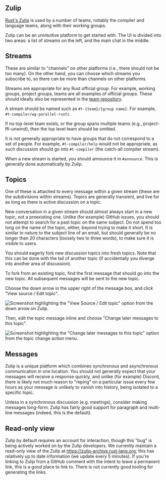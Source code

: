 ## Zulip

[Rust's Zulip](rust-lang.zulipchat.com) is used by a number of teams, notably the compiler and language
teams, along with their working groups.

Zulip can be an unintuitive platform to get started with. The UI is divided into
two areas: a list of streams on the left, and the main chat in the middle.

## Streams

These are similar to "channels" on other platforms (i.e., there should not be
too many). On the other hand, you can choose which streams you subscribe to, so
there can be more than channels on other platforms.

Streams are appropriate for any Rust official group. For example, working
groups, project groups, teams are all examples of official groups. These should
ideally also be represented in the [team repository](../infra/team-maintenance.md).

A stream should be named such as `#t-{team}/{group name}`. For example,
`#t-compiler/wg-parallel-rustc`.

If no top-level team exists, or the group spans multiple teams (e.g.,
project-ffi-unwind), then the top level team should be omitted.

It is not generally appropriate to have groups that do not correspond to a set
of people. For example, `#t-compiler/help` would not be appropriate, as such
discussion should go into `#t-compiler` (the catch-all compiler stream).

When a new stream is started, you should announce it in `#announce`. This is
generally done automatically by Zulip.

## Topics

One of these is attached to every message within a given stream (these are the
subdivisions within streams). Topics are generally transient, and live for as
long as there is active discussion on a topic.

New conversation in a given stream should almost always start in a new topic,
not a preexisting one. Unlike (for example) GitHub issues, you should not
attempt to search for a past topic on the same subject. Do not spend too long on
the name of the topic, either, beyond trying to make it short. It is similar in
nature to the subject line of an email, but should generally be no longer than
20 characters (loosely two to three words), to make sure it is visible to users.

You should eagerly fork new discussion topics into fresh topics. Note that this
can be done with the tail of another topic (if accidentally you diverge into
another area of discussion).

To fork from an existing topic, find the first message that should go into the
new topic. All subsequent messages will be sent to the new topic.

Choose the down arrow in the upper right of the message box, and click
"View source / Edit topic".

![Screenshot highlighting the "View Source / Edit topic" option from the down
arrow on Zulip.](./images/zulip-view-source.png)

Then, edit the topic message inline and choose "Change later messages to
this topic".

![Screenshot highlighting the "Change later messages to this topic" option from
the topic change action menu.](./images/zulip-change-later-messages.png)

## Messages

Zulip is a unique platform which combines synchronous and
asynchronous communication in one location. You should not generally expect that
your messages will receive a response quickly, and unlike (for example) Discord,
there is likely not much reason to "reping" on a particular issue every few
hours as your message is unlikely to vanish into history, being isolated to a
specific topic.

Unless in a synchronous discussion (e.g. meetings), consider making messages
long-form. Zulip has fairly good support for paragraph and multi-line messages
(indeed, this is the default).

## Read-only view

Zulip by default requires an account for interaction, though this "bug" is being
actively worked on by the Zulip developers. We currently maintain a read-only
view of the Zulip at <https://zulip-archive.rust-lang.org>; this has relatively
up to date information (we update every 5 minutes). If you're linking to Zulip
from a GitHub comment with the intent to leave a permanent link, this is a good
place to link to. There is not currently good tooling for generating the links.
